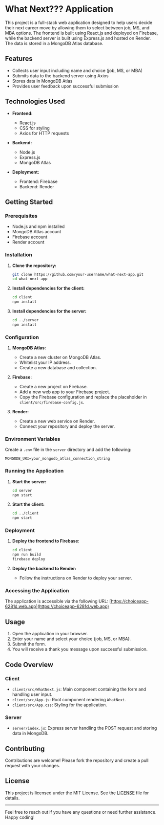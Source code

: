 # What Next??? Application

This project is a full-stack web application designed to help users decide their next career move by allowing them to select between job, MS, and MBA options. The frontend is built using React.js and deployed on Firebase, while the backend server is built using Express.js and hosted on Render. The data is stored in a MongoDB Atlas database.

## Features

- Collects user input including name and choice (job, MS, or MBA)
- Submits data to the backend server using Axios
- Stores data in MongoDB Atlas
- Provides user feedback upon successful submission

## Technologies Used

- **Frontend:**
  - React.js
  - CSS for styling
  - Axios for HTTP requests

- **Backend:**
  - Node.js
  - Express.js
  - MongoDB Atlas

- **Deployment:**
  - Frontend: Firebase
  - Backend: Render

## Getting Started

### Prerequisites

- Node.js and npm installed
- MongoDB Atlas account
- Firebase account
- Render account

### Installation

1. **Clone the repository:**
   ```bash
   git clone https://github.com/your-username/what-next-app.git
   cd what-next-app
   ```

2. **Install dependencies for the client:**
   ```bash
   cd client
   npm install
   ```

3. **Install dependencies for the server:**
   ```bash
   cd ../server
   npm install
   ```

### Configuration

1. **MongoDB Atlas:**
   - Create a new cluster on MongoDB Atlas.
   - Whitelist your IP address.
   - Create a new database and collection.

2. **Firebase:**
   - Create a new project on Firebase.
   - Add a new web app to your Firebase project.
   - Copy the Firebase configuration and replace the placeholder in `client/src/firebase-config.js`.

3. **Render:**
   - Create a new web service on Render.
   - Connect your repository and deploy the server.

### Environment Variables

Create a `.env` file in the `server` directory and add the following:
   ```
   MONGODB_URI=your_mongodb_atlas_connection_string
   ```

### Running the Application

1. **Start the server:**
   ```bash
   cd server
   npm start
   ```

2. **Start the client:**
   ```bash
   cd ../client
   npm start
   ```

### Deployment

1. **Deploy the frontend to Firebase:**
   ```bash
   cd client
   npm run build
   firebase deploy
   ```

2. **Deploy the backend to Render:**
   - Follow the instructions on Render to deploy your server.

### Accessing the Application

The application is accessible via the following URL:
[https://choiceapp-6281d.web.app](https://choiceapp-6281d.web.app)

## Usage

1. Open the application in your browser.
2. Enter your name and select your choice (job, MS, or MBA).
3. Submit the form.
4. You will receive a thank you message upon successful submission.

## Code Overview

### Client

- `client/src/WhatNext.js`: Main component containing the form and handling user input.
- `client/src/App.js`: Root component rendering `WhatNext`.
- `client/src/App.css`: Styling for the application.

### Server

- `server/index.js`: Express server handling the POST request and storing data in MongoDB.

## Contributing

Contributions are welcome! Please fork the repository and create a pull request with your changes.

## License

This project is licensed under the MIT License. See the [LICENSE](LICENSE) file for details.

---

Feel free to reach out if you have any questions or need further assistance. Happy coding!
